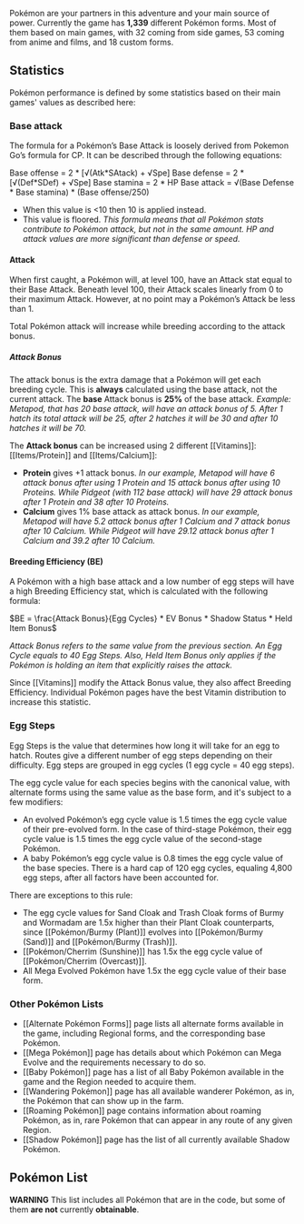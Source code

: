 Pokémon are your partners in this adventure and your main source of power. Currently the game has **1,339** different Pokémon forms. Most of them based on main games, with 32 coming from side games, 53 coming from anime and films, and 18 custom forms.

## Statistics

Pokémon performance is defined by some statistics based on their main games' values as described here:

### Base attack

The formula for a Pokémon’s Base Attack is loosely derived from Pokemon Go’s formula for CP. It can be described through the following equations:

Base offense = 2 \* [√(Atk\*SAtack) + √Spe]
Base defense = 2 \* [√(Def\*SDef) + √Spe]
Base stamina = 2 \* HP
Base attack = √(Base Defense \* Base stamina) \* (Base offense/250)
* When this value is \<10 then 10 is applied instead.
* This value is floored.
*This formula means that all Pokémon stats contribute to Pokémon attack, but not in the same amount. HP and attack values are more significant than defense or speed.*

#### Attack

When first caught, a Pokémon will, at level 100, have an Attack stat equal to their Base Attack. Beneath level 100, their Attack scales linearly from 0 to their maximum Attack. However, at no point may a Pokémon’s Attack be less than 1.

Total Pokémon attack will increase while breeding according to the attack bonus.

##### Attack Bonus

The attack bonus is the extra damage that a Pokémon will get each breeding cycle.
This is **always** calculated using the base attack, not the current attack.
The **base** Attack bonus is **25%** of the base attack.
*Example: Metapod, that has 20 base attack, will have an attack bonus of 5. After 1 hatch its total attack will be 25, after 2 hatches it will be 30 and after 10 hatches it will be 70.*

The **Attack bonus** can be increased using 2 different [[Vitamins]]: [[Items/Protein]] and [[Items/Calcium]]:
* **Protein** gives +1 attack bonus. *In our example, Metapod will have 6 attack bonus after using 1 Protein and 15 attack bonus after using 10 Proteins. While Pidgeot (with 112 base attack) will have 29 attack bonus after 1 Protein and 38 after 10 Proteins.*
* **Calcium** gives 1% base attack as attack bonus. *In our example, Metapod will have 5.2 attack bonus after 1 Calcium and 7 attack bonus after 10 Calcium. While Pidgeot will have 29.12 attack bonus after 1 Calcium and 39.2 after 10 Calcium.*

#### Breeding Efficiency (BE)
A Pokémon with a high base attack and a low number of egg steps will have a high Breeding Efficiency stat, which is calculated with the following formula:

$BE = \frac{Attack Bonus}{Egg Cycles} * EV Bonus * Shadow Status * Held Item Bonus$

*Attack Bonus refers to the same value from the previous section. An Egg Cycle equals to 40 Egg Steps. Also, Held Item Bonus only applies if the Pokémon is holding an item that explicitly raises the attack.*

Since [[Vitamins]] modify the Attack Bonus value, they also affect Breeding Efficiency. Individual Pokémon pages have the best Vitamin distribution to increase this statistic.

### Egg Steps

Egg Steps is the value that determines how long it will take for an egg to hatch.
Routes give a different number of egg steps depending on their difficulty.
Egg steps are grouped in egg cycles (1 egg cycle = 40 egg steps).

The egg cycle value for each species begins with the canonical value, with alternate forms using the same value as the base form, and it's subject to a few modifiers:

* An evolved Pokémon’s egg cycle value is 1.5 times the egg cycle value of their pre-evolved form. In the case of third-stage Pokémon, their egg cycle value is 1.5 times the egg cycle value of the second-stage Pokémon.
* A baby Pokémon’s egg cycle value is 0.8 times the egg cycle value of the base species.
There is a hard cap of 120 egg cycles, equaling 4,800 egg steps, after all factors have been accounted for.

There are exceptions to this rule:

* The egg cycle values for Sand Cloak and Trash Cloak forms of Burmy and Wormadam are 1.5x higher than their Plant Cloak counterparts, since [[Pokémon/Burmy (Plant)]] evolves into [[Pokémon/Burmy (Sand)]] and [[Pokémon/Burmy (Trash)]].
* [[Pokémon/Cherrim (Sunshine)]] has 1.5x the egg cycle value of [[Pokémon/Cherrim (Overcast)]].
* All Mega Evolved Pokémon have 1.5x the egg cycle value of their base form.

### Other Pokémon Lists
- [[Alternate Pokémon Forms]] page lists all alternate forms available in the game, including Regional forms, and the corresponding base Pokémon.
- [[Mega Pokémon]] page has details about which Pokémon can Mega Evolve and the requirements necessary to do so.
- [[Baby Pokémon]] page has a list of all Baby Pokémon available in the game and the Region needed to acquire them.
- [[Wandering Pokémon]] page has all available wanderer Pokémon, as in, the Pokémon that can show up in the farm.
- [[Roaming Pokémon]] page contains information about roaming Pokémon, as in, rare Pokémon that can appear in any route of any given Region.
- [[Shadow Pokémon]] page has the list of all currently available Shadow Pokémon.

## Pokémon List
**WARNING**
This list includes all Pokémon that are in the code, but some of them **are not** currently **obtainable**.
